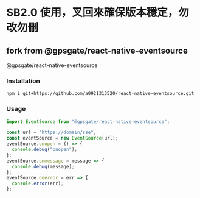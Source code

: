 # SB2.0 使用，叉回來確保版本穩定，勿改勿刪

## fork from @gpsgate/react-native-eventsource

@gpsgate/react-native-eventsource

### Installation

```
npm i git+https://github.com/a0921313520/react-native-eventsource.git
```

### Usage

```js
import EventSource from "@gpsgate/react-native-eventsource";

const url = "https://domain/sse";
const eventSource = new EventSource(url);
eventSource.onopen = () => {
  console.debug("onopen");
};
eventSource.onmessage = message => {
  console.debug(message);
};
eventSource.onerror = err => {
  console.error(err);
};
```
